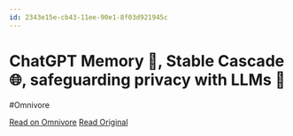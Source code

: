 ```yaml
---
id: 2343e15e-cb43-11ee-90e1-8f03d921945c
---
```


# ChatGPT Memory 🧠, Stable Cascade 🌐, safeguarding privacy with LLMs 👋
#Omnivore

[Read on Omnivore](https://omnivore.app/me/chat-gpt-memory-stable-cascade-safeguarding-privacy-with-ll-ms-18da7f69060)
[Read Original](https://actions.tldrnewsletter.com/web-version?ep=1&lc=387e7d08-c9dc-11ee-bebd-1bf73ea9cc91&p=ad7a7af2-cb27-11ee-80d1-8b47525a0334&pt=campaign&s=6fbb2e912068b8efddcdabd786bbb1541a0630bc70bd1c86d1969a06bab8d2ee&t=1707919966)

